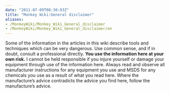 ```yaml
---
date: "2011-07-09T08:30:03Z"
title: "Monkey Wiki:General disclaimer"
aliases:
- /MonkeyWiki/Monkey_Wiki_General_disclaimer
- /MonkeyWiki/Monkey_Wiki_General_disclaimer/en
---
```

Some of the information in the articles in this wiki describe tools and techniques which can be very dangerous. Use common sense, and if in doubt, consult a professional directly. **You use the information here at your own risk.** I cannot be held responsible if you injure yourself or damage your equipment through use of the information here. Always read and observe all manufacturer instructions for any equipment you use and MSDS for any chemicals you use as a result of what you read here. Where the manufacture’s advice contradicts the advice you find here, follow the manufacture’s advice.